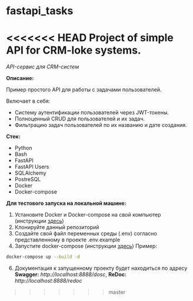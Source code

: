# fastapi_tasks
<<<<<<< HEAD
Project of simple API for CRM-loke systems.
=======

_API-сервис для CRM-систем_

**Описание:**

Пример простого API для работы с задачами пользователей.

Включает в себя:

- Систему аутентификации пользователей через JWT-токены.
- Полноценный CRUD для пользователей и их задач.
- Фильтрацию задач пользователей по их названию и дате создания.


**Стек:**

- Python
- Bash
- FastAPI
- FastAPI Users
- SQLAlchemy
- PostreSQL
- Docker
- Docker-compose

**Для тестового запуска на локальной машине:**

1. Установите Docker и Docker-compose на свой компьютер (инструкции [здесь](https://docs.docker.com/engine/install/))
2. Клонируйте данный репозиторий
3. Создайте свой файл переменных среды (.env) согласно представленному в проекте .env.example
4. Запустите docker-compose (инструкции [здесь](https://docs.docker.com/get-started/08_using_compose/#run-the-application-stack))
Пример:
```bash
docker-compose up --build -d
```
6. Документация к запущенному проекту будет находиться по адресу **Swagger:** _http://localhost:8888/dosc_, **ReDoc:** _http://localhost:8888/redoc_
>>>>>>> master
